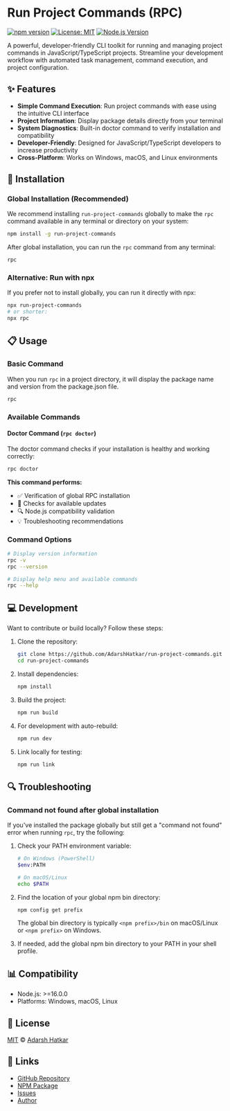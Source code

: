 # Run Project Commands (RPC)

[![npm version](https://img.shields.io/npm/v/run-project-commands.svg)](https://www.npmjs.com/package/run-project-commands)
[![License: MIT](https://img.shields.io/badge/License-MIT-yellow.svg)](https://opensource.org/licenses/MIT)
[![Node.js Version](https://img.shields.io/node/v/run-project-commands)](https://nodejs.org/)

A powerful, developer-friendly CLI toolkit for running and managing project commands in JavaScript/TypeScript projects. Streamline your development workflow with automated task management, command execution, and project configuration.

## ✨ Features

- **Simple Command Execution**: Run project commands with ease using the intuitive CLI interface
- **Project Information**: Display package details directly from your terminal
- **System Diagnostics**: Built-in doctor command to verify installation and compatibility
- **Developer-Friendly**: Designed for JavaScript/TypeScript developers to increase productivity
- **Cross-Platform**: Works on Windows, macOS, and Linux environments

## 🚀 Installation

### Global Installation (Recommended)

We recommend installing `run-project-commands` globally to make the `rpc` command available in any terminal or directory on your system:

```bash
npm install -g run-project-commands
```

After global installation, you can run the `rpc` command from any terminal:

```bash
rpc
```

### Alternative: Run with npx

If you prefer not to install globally, you can run it directly with npx:

```bash
npx run-project-commands
# or shorter:
npx rpc
```

## 📋 Usage

### Basic Command

When you run `rpc` in a project directory, it will display the package name and version from the package.json file.

```bash
rpc
```

### Available Commands

#### Doctor Command (`rpc doctor`)

The doctor command checks if your installation is healthy and working correctly:

```bash
rpc doctor
```

**This command performs:**
- ✅ Verification of global RPC installation
- 🔄 Checks for available updates
- 🔍 Node.js compatibility validation
- 💡 Troubleshooting recommendations

### Command Options

```bash
# Display version information
rpc -v
rpc --version

# Display help menu and available commands
rpc --help
```

## 💻 Development

Want to contribute or build locally? Follow these steps:

1. Clone the repository:
   ```bash
   git clone https://github.com/AdarshHatkar/run-project-commands.git
   cd run-project-commands
   ```

2. Install dependencies:
   ```bash
   npm install
   ```

3. Build the project:
   ```bash
   npm run build
   ```

4. For development with auto-rebuild:
   ```bash
   npm run dev
   ```

5. Link locally for testing:
   ```bash
   npm run link
   ```

## 🔍 Troubleshooting

### Command not found after global installation

If you've installed the package globally but still get a "command not found" error when running `rpc`, try the following:

1. Check your PATH environment variable:
   ```bash
   # On Windows (PowerShell)
   $env:PATH
   
   # On macOS/Linux
   echo $PATH
   ```

2. Find the location of your global npm bin directory:
   ```bash
   npm config get prefix
   ```
   
   The global bin directory is typically `<npm prefix>/bin` on macOS/Linux or `<npm prefix>` on Windows.

3. If needed, add the global npm bin directory to your PATH in your shell profile.

## 📊 Compatibility

- Node.js: >=16.0.0
- Platforms: Windows, macOS, Linux

## 📄 License

[MIT](LICENSE) © [Adarsh Hatkar](https://github.com/AdarshHatkar)

## 🔗 Links

- [GitHub Repository](https://github.com/AdarshHatkar/run-project-commands)
- [NPM Package](https://www.npmjs.com/package/run-project-commands)
- [Issues](https://github.com/AdarshHatkar/run-project-commands/issues)
- [Author](https://github.com/AdarshHatkar)